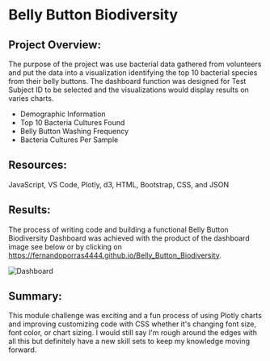 # Belly Button Biodiversity

## Project Overview:
The purpose of the project was use bacterial data gathered from volunteers and put the data into a visualization identifying the top 10 bacterial species from their belly buttons. The dashboard function was designed for Test Subject ID to be selected and the visualizations would display results on varies charts.

  - Demographic Information
  - Top 10 Bacteria Cultures Found
  - Belly Button Washing Frequency
  - Bacteria Cultures Per Sample

## Resources:
JavaScript, VS Code, Plotly, d3, HTML, Bootstrap, CSS, and JSON

## Results:
The process of writing code and building a functional Belly Button Biodiversity Dashboard was achieved with the product of the dashboard image see below or by clicking on https://fernandoporras4444.github.io/Belly_Button_Biodiversity.

  ![Dashboard](https://user-images.githubusercontent.com/92836648/151711789-06f7cf75-d0f7-41f8-9ee8-0c9dc92aa9b6.png)
  
## Summary:
This module challenge was exciting and a fun process of using Plotly charts and improving  customizing code with CSS whether it's changing font size, font color, or chart sizing. I would still say I'm rough around the edges with all this but definitely have a new skill sets to keep my knowledge moving forward.
